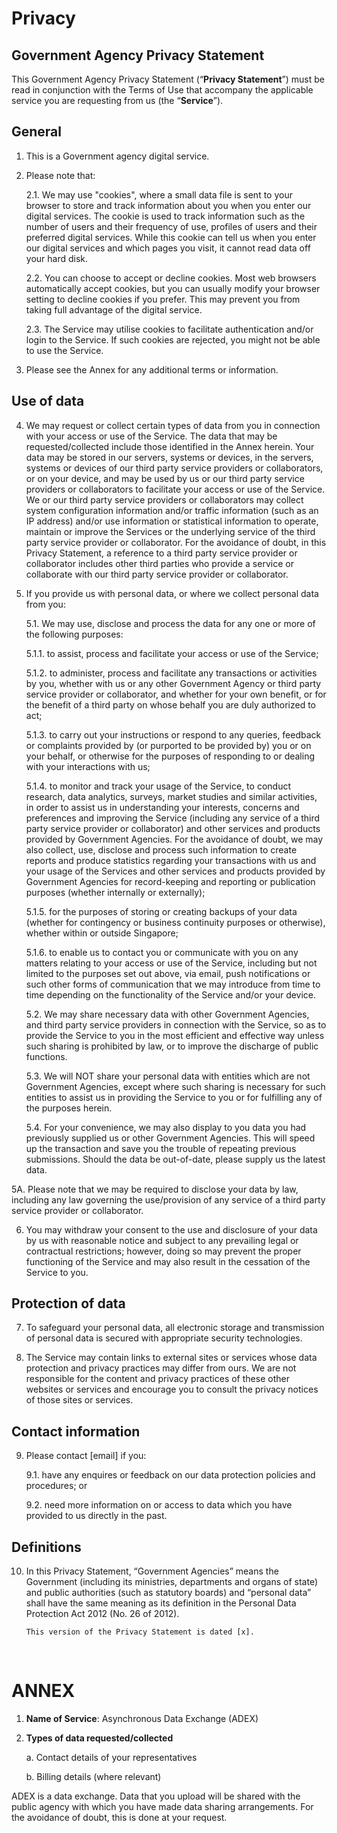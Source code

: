 
# Privacy



## Government Agency Privacy Statement

This Government Agency Privacy Statement (“**Privacy Statement**”) must be read in conjunction with the Terms of Use that accompany the applicable service you are requesting from us (the “**Service**”). 

## General

1.	This is a Government agency digital service.

2.	Please note that:

    2.1.	We may use "cookies", where a small data file is sent to your browser to store and track information about you when you enter our digital services. The cookie is used to track information such as the number of users and their frequency of use, profiles of users and their preferred digital services. While this cookie can tell us when you enter our digital services and which pages you visit, it cannot read data off your hard disk.

    2.2.	You can choose to accept or decline cookies. Most web browsers automatically accept cookies, but you can usually modify your browser setting to decline cookies if you prefer. This may prevent you from taking full advantage of the digital service.

    2.3.	The Service may utilise cookies to facilitate authentication and/or login to the Service. If such cookies are rejected, you might not be able to use the Service.
    
3. Please see the Annex for any additional terms or information.


## Use of data


4.	We may request or collect certain types of data from you in connection with your access or use of the Service. The data that may be requested/collected include those identified in the Annex herein. Your data may be stored in our servers, systems or devices, in the servers, systems or devices of our third party service providers or collaborators, or on your device, and may be used by us or our third party service providers or collaborators to facilitate your access or use of the Service. We or our third party service providers or collaborators may collect system configuration information and/or traffic information (such as an IP address) and/or use information or statistical information to operate, maintain or improve the Services or the underlying service of the third party service provider or collaborator. For the avoidance of doubt, in this Privacy Statement, a reference to a third party service provider or collaborator includes other third parties who provide a service or collaborate with our third party service provider or collaborator.

5. If you provide us with personal data, or where we collect personal data from you:

    5.1. We may use, disclose and process the data for any one or more of the following purposes:

    5.1.1. to assist, process and facilitate your access or use of the Service;

    5.1.2. to administer, process and facilitate any transactions or activities by you, whether with us or any other Government Agency or third party service provider or collaborator, and whether for your own benefit, or for the benefit of a third party on whose behalf you are duly authorized to act;

    5.1.3. to carry out your instructions or respond to any queries, feedback or complaints provided by (or purported to be provided by) you or on your behalf, or otherwise for the purposes of responding to or dealing with your interactions with us;

    5.1.4. to monitor and track your usage of the Service, to conduct research, data analytics, surveys, market studies and similar activities, in order to assist us in understanding your interests, concerns and preferences and improving the Service (including any service of a third party service provider or collaborator) and other services and products provided by Government Agencies. For the avoidance of doubt, we may also collect, use, disclose and process such information to create reports and produce statistics regarding your transactions with us and your usage of the Services and other services and products provided by Government Agencies for record-keeping and reporting or publication purposes (whether internally or externally);

    5.1.5. for the purposes of storing or creating backups of your data (whether for contingency or business continuity purposes or otherwise), whether within or outside Singapore;

    5.1.6. to enable us to contact you or communicate with you on any matters relating to your access or use of the Service, including but not limited to the purposes set out above, via email, push notifications or such other forms of communication that we may introduce from time to time depending on the functionality of the Service and/or your device.

    5.2. We may share necessary data with other Government Agencies, and third party service providers in connection with the Service, so as to provide the Service to you in the most efficient and effective way unless such sharing is prohibited by law, or to improve the discharge of public functions.

    5.3. We will NOT share your personal data with entities which are not Government Agencies, except where such sharing is necessary for such entities to assist us in providing the Service to you or for fulfilling any of the purposes herein.

    5.4. For your convenience, we may also display to you data you had previously supplied us or other Government Agencies.  This will speed up the transaction and save you the trouble of repeating previous submissions. Should the data be out-of-date, please supply us the latest data.

5A. Please note that we may be required to disclose your data by law, including any law governing the use/provision of any service of a third party service provider or collaborator.

6.	You may withdraw your consent to the use and disclosure of your data by us with reasonable notice and subject to any prevailing legal or contractual restrictions; however, doing so may prevent the proper functioning of the Service and may also result in the cessation of the Service to you.


## Protection of data

7.	To safeguard your personal data, all electronic storage and transmission of personal data is secured with appropriate security technologies.

8.	The Service may contain links to external sites or services whose data protection and privacy practices may differ from ours.  We are not responsible for the content and privacy practices of these other websites or services and encourage you to consult the privacy notices of those sites or services.

## Contact information

9.	Please contact [email] if you:

    9.1.	have any enquires or feedback on our data protection policies and procedures; or

    9.2.	need more information on or access to data which you have provided to us directly in the past.

##  Definitions

10.	In this Privacy Statement, “Government Agencies” means the Government (including its ministries, departments and organs of state) and public authorities (such as statutory boards) and “personal data” shall have the same meaning as its definition in the Personal Data Protection Act 2012 (No. 26 of 2012).


        This version of the Privacy Statement is dated [x].
 

# ANNEX

1.	**Name of Service**: Asynchronous Data Exchange (ADEX)

2.	**Types of data requested/collected**

      a.	Contact details of your representatives

      b.	Billing details (where relevant)


ADEX is a data exchange. Data that you upload will be shared with the public agency with which you have made data sharing arrangements. For the avoidance of doubt, this is done at your request.


